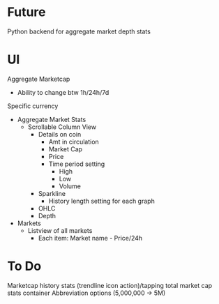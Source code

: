 # Future
Python backend for aggregate market depth stats

# UI
Aggregate Marketcap
- Ability to change btw 1h/24h/7d

Specific currency
- Aggregate Market Stats
    - Scrollable Column View
        - Details on coin
            - Amt in circulation
            - Market Cap
            - Price
            - Time period setting
                - High
                - Low
                - Volume
        - Sparkline
            - History length setting for each graph
        - OHLC
        - Depth
- Markets
    - Listview of all markets
        - Each item: Market name - Price/24h


# To Do
Marketcap history stats (trendline icon action)/tapping total market cap stats container
Abbreviation options (5,000,000 -> 5M)